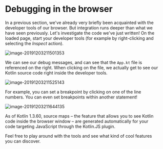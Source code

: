 # Debugging in the browser

In a previous section, we've already very briefly been acquainted with the developer tools of our browser. But integration runs deeper than what we have seen previously. Let's investigate the code we've just written! On the loaded page, start your developer tools (for example by right-clicking and selecting the _Inspect_ action).

![image-20191203211501353](/assets/image-20191203211501353.png)

We can see our debug messages, and can see that the `App.kt` file is referenced on the right. When clicking on the file, we actually get to see our Kotlin source code right inside the developer tools.

![image-20191203211525143](/assets/image-20191203211525143.png)

For example, you can set a breakpoint by clicking on one of the line numbers. You can even set breakpoints within another statement!

![image-20191203211644135](/assets/image-20191203211644135.png)

As of Kotlin 1.3.60, source maps – the feature that allows you to see Kotlin code inside the browser window –  are generated automatically for your code targeting JavaScript through the Kotlin.JS plugin.

Feel free to play around with the tools and see what kind of cool features you can discover.